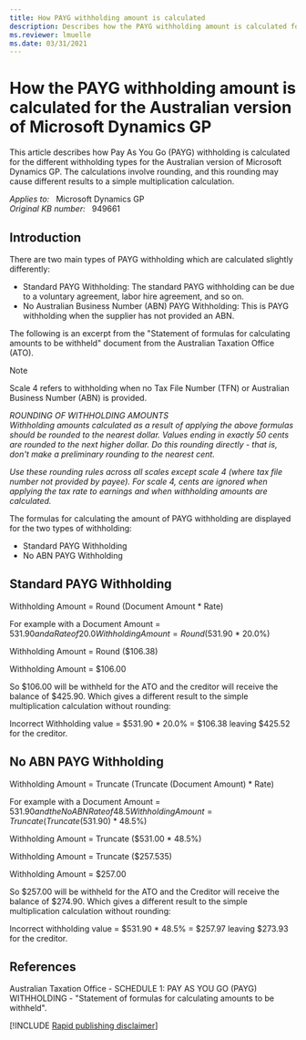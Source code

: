 ```yaml
---
title: How PAYG withholding amount is calculated
description: Describes how the PAYG withholding amount is calculated for the Australian version of Microsoft Dynamics GP.
ms.reviewer: lmuelle
ms.date: 03/31/2021
---
```

# How the PAYG withholding amount is calculated for the Australian version of Microsoft Dynamics GP

This article describes how Pay As You Go (PAYG) withholding is calculated for the different withholding types for the Australian version of Microsoft Dynamics GP. The calculations involve rounding, and this rounding may cause different results to a simple multiplication calculation.

_Applies to:_ &nbsp; Microsoft Dynamics GP  
_Original KB number:_ &nbsp; 949661

## Introduction

There are two main types of PAYG withholding which are calculated slightly differently:

- Standard PAYG Withholding: The standard PAYG withholding can be due to a voluntary agreement, labor hire agreement, and so on.
- No Australian Business Number (ABN) PAYG Withholding: This is PAYG withholding when the supplier has not provided an ABN.

The following is an excerpt from the "Statement of formulas for calculating amounts to be withheld" document from the Australian Taxation Office (ATO).

> [!NOTE]
> Scale 4 refers to withholding when no Tax File Number (TFN) or Australian Business Number (ABN) is provided.

*ROUNDING OF WITHHOLDING AMOUNTS*  
*Withholding amounts calculated as a result of applying the above formulas should be rounded to the nearest dollar. Values ending in exactly 50 cents are rounded to the next higher dollar. Do this rounding directly - that is, don't make a preliminary rounding to the nearest cent.*

*Use these rounding rules across all scales except scale 4 (where tax file number not provided by payee). For scale 4, cents are ignored when applying the tax rate to earnings and when withholding amounts are calculated.*  

The formulas for calculating the amount of PAYG withholding are displayed for the two types of withholding:

- Standard PAYG Withholding
- No ABN PAYG Withholding

## Standard PAYG Withholding

Withholding Amount = Round (Document Amount * Rate)

For example with a Document Amount = $531.90 and a Rate of 20.0%  
Withholding Amount = Round ($531.90 * 20.0%)

Withholding Amount = Round ($106.38)

Withholding Amount = $106.00

So $106.00 will be withheld for the ATO and the creditor will receive the balance of $425.90. Which gives a different result to the simple multiplication calculation without rounding:

Incorrect Withholding value = $531.90 * 20.0% = $106.38 leaving $425.52 for the creditor.

## No ABN PAYG Withholding

Withholding Amount = Truncate (Truncate (Document Amount) * Rate)

For example with a Document Amount = $531.90 and the No ABN Rate of 48.5%  
Withholding Amount = Truncate (Truncate ($531.90) * 48.5%)

Withholding Amount = Truncate ($531.00 * 48.5%)

Withholding Amount = Truncate ($257.535)

Withholding Amount = $257.00

So $257.00 will be withheld for the ATO and the Creditor will receive the balance of $274.90. Which gives a different result to the simple multiplication calculation without rounding:

Incorrect withholding value = $531.90 * 48.5% = $257.97 leaving $273.93 for the creditor.

## References

Australian Taxation Office - SCHEDULE 1: PAY AS YOU GO (PAYG) WITHHOLDING - "Statement of formulas for calculating amounts to be withheld".

[!INCLUDE [Rapid publishing disclaimer](../../includes/rapid-publishing-disclaimer.md)]

